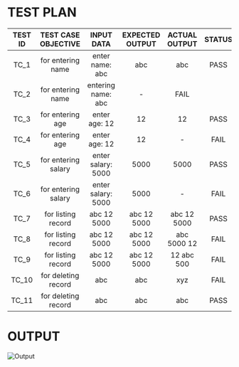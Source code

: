 # TEST PLAN
|TEST ID|TEST CASE OBJECTIVE|INPUT DATA|EXPECTED OUTPUT|ACTUAL OUTPUT|STATUS|
|:-----:|:----------------:|:---------:|:-------------:|:-----------:|:----:|
|TC_1  |for entering name |enter name: abc|abc  |abc|PASS|
|TC_2|for entering name  |entering name: abc|-|FAIL|
|TC_3|for entering age|enter age: 12|12|12|PASS|
|TC_4|for entering age|enter age: 12|12|-|FAIL|
|TC_5|for entering salary|enter salary: 5000|5000|5000|PASS|
|TC_6|for entering salary|enter salary: 5000|5000|-|FAIL|
|TC_7|for listing record|abc 12 5000|abc 12 5000|abc 12 5000|PASS|
|TC_8|for listing record|abc 12 5000|abc 12 5000|abc 5000 12|FAIL|
|TC_9|for listing record|abc 12 5000|abc 12 5000|12 abc 500|FAIL|
|TC_10|for deleting record|abc|abc|xyz|FAIL|
|TC_11|for deleting record|abc|abc|abc|PASS|
# OUTPUT
![Output](https://user-images.githubusercontent.com/98865218/153597615-0ffce3d2-bb72-4ec6-b44b-979af8768126.png)


